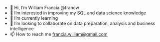 - 👋 Hi, I’m William Francia @francw
- 👀 I’m interested in improving my SQL and data science knowledge
- 🌱 I’m currently learning 
- 💞️ I’m looking to collaborate on data preparation, analysis and business intelligence
- 📫 How to reach me francia.william@gmail.com

<!---
francw/francw is a ✨ special ✨ repository because its `README.md` (this file) appears on your GitHub profile.
You can click the Preview link to take a look at your changes.
--->
